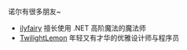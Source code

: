 诺尔有很多朋友~

- [ilyfairy](https://blog.233.pink/)
  擅长使用 .NET 高阶魔法的魔法师
- [TwilightLemon](https://blog.twlmgatito.cn/)
  年轻又有才华的优雅设计师与程序员
